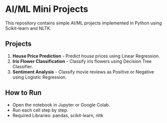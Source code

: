 # AI/ML Mini Projects

This repository contains simple AI/ML projects implemented in Python using Scikit-learn and NLTK.

## Projects

1. **House Price Prediction** - Predict house prices using Linear Regression.
2. **Iris Flower Classification** - Classify iris flowers using Decision Tree Classifier.
3. **Sentiment Analysis** - Classify movie reviews as Positive or Negative using Logistic Regression.

## How to Run
- Open the notebook in Jupyter or Google Colab.
- Run each cell step by step.
- Required Libraries: pandas, scikit-learn, nltk
